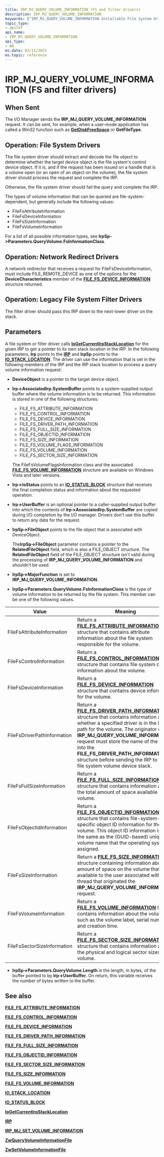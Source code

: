 ```yaml
---
title: IRP_MJ_QUERY_VOLUME_INFORMATION (FS and filter drivers)
description: IRP_MJ_QUERY_VOLUME_INFORMATION
keywords: ["IRP_MJ_QUERY_VOLUME_INFORMATION Installable File System Drivers"]
topic_type:
- apiref
api_name:
- IRP_MJ_QUERY_VOLUME_INFORMATION
api_type:
- NA
ms.date: 03/13/2023
ms.topic: reference
---
```


# IRP_MJ_QUERY_VOLUME_INFORMATION (FS and filter drivers)

## When Sent

The I/O Manager sends the **IRP_MJ_QUERY_VOLUME_INFORMATION** request. It can be sent, for example, when a user-mode application has called a Win32 function such as [**GetDiskFreeSpace**](/windows/win32/api/fileapi/nf-fileapi-getdiskfreespacea) or **GetFileType**.

## Operation: File System Drivers

The file system driver should extract and decode the file object to determine whether the target device object is the file system's control device object. If it is, and if the request has been issued on a handle that is a volume open (or an open of an object on the volume), the file system driver should process the request and complete the IRP.

Otherwise, the file system driver should fail the query and complete the IRP.

The types of volume information that can be queried are file-system-dependent, but generally include the following values:

- FileFsAttributeInformation
- FileFsDeviceInformation
- FileFsSizeInformation
- FileFsVolumeInformation

For a list of all possible information types, see **IrpSp->Parameters.QueryVolume.FsInformationClass**.

## Operation: Network Redirect Drivers

A network redirector that receives a request for FileFsDeviceInformation, must include FILE_REMOTE_DEVICE as one of the options for the **DeviceCharacteristics** member of the [**FILE_FS_DEVICE_INFORMATION**](/windows-hardware/drivers/ddi/wdm/ns-wdm-_file_fs_device_information) structure returned.

## Operation: Legacy File System Filter Drivers

The filter driver should pass this IRP down to the next-lower driver on the stack.

## Parameters

A file system or filter driver calls [**IoGetCurrentIrpStackLocation**](/windows-hardware/drivers/ddi/wdm/nf-wdm-iogetcurrentirpstacklocation) for the given IRP to get a pointer to its own stack location in the IRP. In the following parameters, **Irp** points to the [**IRP**](/windows-hardware/drivers/ddi/wdm/ns-wdm-_irp) and **IrpSp** points to the [**IO_STACK_LOCATION**](/windows-hardware/drivers/ddi/wdm/ns-wdm-_io_stack_location). The driver can use the information that is set in the following members of the IRP and the IRP stack location to process a query volume information request:

- **DeviceObject** is a pointer to the target device object.

- **Irp->AssociatedIrp.SystemBuffer** points to a system-supplied output buffer where the volume information is to be returned. This information is stored in one of the following structures:

  - FILE_FS_ATTRIBUTE_INFORMATION
  - FILE_FS_CONTROL_INFORMATION
  - FILE_FS_DEVICE_INFORMATION
  - FILE_FS_DRIVER_PATH_INFORMATION
  - FILE_FS_FULL_SIZE_INFORMATION
  - FILE_FS_OBJECTID_INFORMATION
  - FILE_FS_SIZE_INFORMATION
  - FILE_FS_VOLUME_FLAGS_INFORMATION
  - FILE_FS_VOLUME_INFORMATION
  - FILE_FS_SECTOR_SIZE_INFORMATION

  The FileFsVolumeFlagsInformation class and the associated [**FILE_FS_VOLUME_INFORMATION**](/windows-hardware/drivers/ddi/ntddk/ns-ntddk-_file_fs_volume_information) structure are available on Windows Vista and later versions.

- **Irp->IoStatus** points to an [**IO_STATUS_BLOCK**](/windows-hardware/drivers/ddi/wdm/ns-wdm-_io_status_block) structure that receives the final completion status and information about the requested operation.

- **Irp->UserBuffer** is an optional pointer to a caller-supplied output buffer into which the contents of **Irp->AssociatedIrp.SystemBuffer** are copied during I/O completion by the I/O manager. Drivers don't use this buffer to return any data for the request.

- **IrpSp->FileObject** points to the file object that is associated with *DeviceObject*.

  The**IrpSp->FileObject** parameter contains a pointer to the **RelatedFileObject** field, which is also a FILE_OBJECT structure. The **RelatedFileObject** field of the FILE_OBJECT structure isn't valid during the processing of **IRP_MJ_QUERY_VOLUME_INFORMATION** and shouldn't be used.

- **IrpSp->MajorFunction** is set to **IRP_MJ_QUERY_VOLUME_INFORMATION**.

- **IrpSp->Parameters.QueryVolume.FsInformationClass** is the type of volume information to be returned by the file system. This member can be one of the following values.

| Value | Meaning |
| ----- | ------- |
| FileFsAttributeInformation | Return a [**FILE_FS_ATTRIBUTE_INFORMATION**](/windows-hardware/drivers/ddi/ntifs/ns-ntifs-_file_fs_attribute_information) structure that contains attribute information about the file system responsible for the volume. |
| FileFsControlInformation | Return a [**FILE_FS_CONTROL_INFORMATION**](/windows-hardware/drivers/ddi/ntifs/ns-ntifs-_file_fs_control_information) structure that contains file system control information about the volume. |
| FileFsDeviceInformation | Return a [**FILE_FS_DEVICE_INFORMATION**](/windows-hardware/drivers/ddi/wdm/ns-wdm-_file_fs_device_information) structure that contains device information for the volume. |
| FileFsDriverPathInformation | Return a [**FILE_FS_DRIVER_PATH_INFORMATION**](/windows-hardware/drivers/ddi/ntifs/ns-ntifs-_file_fs_driver_path_information) structure that contains information about whether a specified driver is in the I/O path for the volume. The originator of the **IRP_MJ_QUERY_VOLUME_INFORMATION** request must store the name of the driver into the **FILE_FS_DRIVER_PATH_INFORMATION** structure before sending the IRP to the file system volume device stack. |
| FileFsFullSizeInformation | Return a [**FILE_FS_FULL_SIZE_INFORMATION**](/windows-hardware/drivers/ddi/ntddk/ns-ntddk-_file_fs_full_size_information) structure that contains information about the total amount of space available on the volume. |
| FileFsObjectIdInformation | Return a [**FILE_FS_OBJECTID_INFORMATION**](/windows-hardware/drivers/ddi/ntddk/ns-ntddk-_file_fs_objectid_information) structure that contains file-system-specific object ID information for the volume. This object ID information isn't the same as the (GUID-based) unique volume name that the operating system assigned. |
| FileFsSizeInformation | Return a [**FILE_FS_SIZE_INFORMATION**](/windows-hardware/drivers/ddi/ntddk/ns-ntddk-_file_fs_size_information) structure containing information about the amount of space on the volume that is available to the user associated with the thread that originated the **IRP_MJ_QUERY_VOLUME_INFORMATION** request. |
| FileFsVolumeInformation | Return a [**FILE_FS_VOLUME_INFORMATION**](/windows-hardware/drivers/ddi/ntddk/ns-ntddk-_file_fs_volume_information) that contains information about the volume such as the volume label, serial number, and creation time. |
| FileFsSectorSizeInformation | Return a [**FILE_FS_SECTOR_SIZE_INFORMATION**](/windows-hardware/drivers/ddi/ntddk/ns-ntddk-_file_fs_sector_size_information) structure that contains information about the physical and logical sector sizes of a volume. |

- **IrpSp->Parameters.QueryVolume.Length** is the length, in bytes, of the buffer pointed to by **Irp->UserBuffer**. On return, this variable receives the number of bytes written to the buffer.

## See also

[**FILE_FS_ATTRIBUTE_INFORMATION**](/windows-hardware/drivers/ddi/ntifs/ns-ntifs-_file_fs_attribute_information)

[**FILE_FS_CONTROL_INFORMATION**](/windows-hardware/drivers/ddi/ntifs/ns-ntifs-_file_fs_control_information)

[**FILE_FS_DEVICE_INFORMATION**](/windows-hardware/drivers/ddi/wdm/ns-wdm-_file_fs_device_information)

[**FILE_FS_DRIVER_PATH_INFORMATION**](/windows-hardware/drivers/ddi/ntifs/ns-ntifs-_file_fs_driver_path_information)

[**FILE_FS_FULL_SIZE_INFORMATION**](/windows-hardware/drivers/ddi/ntddk/ns-ntddk-_file_fs_full_size_information)

[**FILE_FS_OBJECTID_INFORMATION**](/windows-hardware/drivers/ddi/ntddk/ns-ntddk-_file_fs_objectid_information)

[**FILE_FS_SECTOR_SIZE_INFORMATION**](/windows-hardware/drivers/ddi/ntddk/ns-ntddk-_file_fs_sector_size_information)

[**FILE_FS_SIZE_INFORMATION**](/windows-hardware/drivers/ddi/ntddk/ns-ntddk-_file_fs_size_information)

[**FILE_FS_VOLUME_INFORMATION**](/windows-hardware/drivers/ddi/ntddk/ns-ntddk-_file_fs_volume_information)

[**IO_STACK_LOCATION**](/windows-hardware/drivers/ddi/wdm/ns-wdm-_io_stack_location)

[**IO_STATUS_BLOCK**](/windows-hardware/drivers/ddi/wdm/ns-wdm-_io_status_block)

[**IoGetCurrentIrpStackLocation**](/windows-hardware/drivers/ddi/wdm/nf-wdm-iogetcurrentirpstacklocation)

[**IRP**](/windows-hardware/drivers/ddi/wdm/ns-wdm-_irp)

[**IRP_MJ_SET_VOLUME_INFORMATION**](irp-mj-set-volume-information.md)

[**ZwQueryVolumeInformationFile**](/windows-hardware/drivers/ddi/ntifs/nf-ntifs-zwqueryvolumeinformationfile)

[**ZwSetVolumeInformationFile**](/windows-hardware/drivers/ddi/ntifs/nf-ntifs-zwsetvolumeinformationfile)
